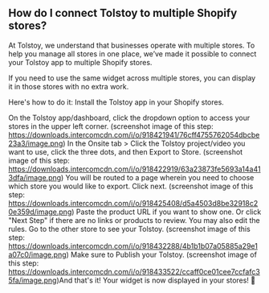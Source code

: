 ## How do I connect Tolstoy to multiple Shopify stores?

At Tolstoy, we understand that businesses operate with multiple stores. To help you manage all stores in one place, we’ve made it possible to connect your Tolstoy app to multiple Shopify stores.

If you need to use the same widget across multiple stores, you can display it in those stores with no extra work. 

Here's how to do it:
Install the Tolstoy app in your Shopify stores.

On the Tolstoy app/dashboard, click the dropdown option to access your stores in the upper left corner. (screenshot image of this step: https://downloads.intercomcdn.com/i/o/918421941/76cff4755762054dbcbe23a3/image.png)
In the Onsite tab > Click the Tolstoy project/video you want to use, click the three dots, and then Export to Store. (screenshot image of this step: https://downloads.intercomcdn.com/i/o/918422919/63a23873fe5693a14a413dfa/image.png)
You will be routed to a page wherein you need to choose which store you would like to export. Click next. (screenshot image of this step: https://downloads.intercomcdn.com/i/o/918425408/d5a4503d8be32918c20e359d/image.png)
Paste the product URL if you want to show one. 
Or click "Next Step" if there are no links or products to review.
You may also edit the rules. 
Go to the other store to see your Tolstoy. (screenshot image of this step: https://downloads.intercomcdn.com/i/o/918432288/4b1b1b07a05885a29e1a07c0/image.png)
Make sure to Publish your Tolstoy. (screenshot image of this step: https://downloads.intercomcdn.com/i/o/918433522/ccaff0ce01cee7ccfafc35fa/image.png)
 ​
And that's it! Your widget is now displayed in your stores! 🥳

